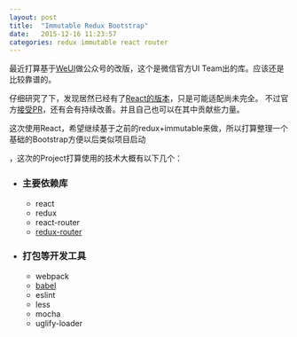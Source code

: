 ```yaml
---
layout: post
title:  "Immutable Redux Bootstrap"
date:   2015-12-16 11:23:57
categories: redux immutable react router
---
```

最近打算基于[WeUI][WeUI]做公众号的改版，这个是微信官方UI Team出的库。应该还是比较靠谱的。

仔细研究了下，发现居然已经有了[React的版本][ReactWeUI]，只是可能适配尚未完全。
不过官方[接受PR][PR]，还有会有持续改善。并且自己也可以在其中贡献些力量。

这次使用React，希望继续基于之前的redux+immutable来做，所以打算整理一个基础的Bootstrap方便以后类似项目启动

，这次的Project打算使用的技术大概有以下几个：

- ### 主要依赖库
  - react
  - redux
  - react-router
  - [redux-router][redux-router]

- ### 打包等开发工具
  - webpack
  - [babel][babel]
  - eslint
  - less
  - mocha
  - uglify-loader




[WeUI]:         https://github.com/weui/weui
[ReactWeUI]:    https://github.com/weui/react-weui
[PR]:           https://github.com/weui/react-weui/issues/3
[babel]:        https://github.com/babel/babel/blob/master/doc/design/monorepo.md
[redux-router]: https://www.npmjs.com/package/redux-router
